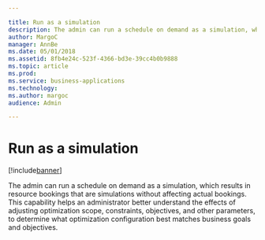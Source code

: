 ```yaml
---

title: Run as a simulation
description: The admin can run a schedule on demand as a simulation, which results in resource bookings that are simulations without affecting actual bookings.
author: MargoC
manager: AnnBe
ms.date: 05/01/2018
ms.assetid: 8fb4e24c-523f-4366-bd3e-39cc4b0b9888
ms.topic: article
ms.prod: 
ms.service: business-applications
ms.technology: 
ms.author: margoc
audience: Admin

---
```

#  Run as a simulation 




[!include[banner](../../includes/banner.md)]

The admin can run a schedule on demand as a simulation, which results in
resource bookings that are simulations without affecting actual bookings. This
capability helps an administrator better understand the effects of adjusting
optimization scope, constraints, objectives, and other parameters, to determine
what optimization configuration best matches business goals and objectives.
